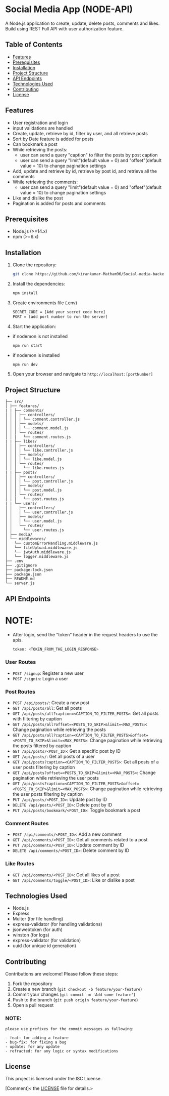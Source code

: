 # Social Media App (NODE-API)

A Node.js application to create, update, delete posts, comments and likes. Build using REST Full API with user authorization feature.

## Table of Contents

- [Features](#features)
- [Prerequisites](#prerequisites)
- [Installation](#installation)
- [Project Structure](#project-structure)
- [API Endpoints](#api-endpoints)
- [Technologies Used](#technologies-used)
- [Contributing](#contributing)
- [License](#license)

## Features

- User registration and login
- input validations are handled
- Create, update, retrieve by id, filter by user, and all retrieve posts
- Sort by Date feature is added for posts
- Can bookmark a post
- While retrieving the posts:
  - user can send a query "caption" to filter the posts by post caption
  - user can send a query "limit"(default value = 0) and "offset"(default value = 10) to change pagination settings
- Add, update and retrieve by id, retrieve by post id, and retrieve all the comments
- While retrieving the comments:
  - user can send a query "limit"(default value = 0) and "offset"(default value = 10) to change pagination settings
- Like and dislike the post
- Pagination is added for posts and comments

## Prerequisites

- Node.js (>=14.x)
- npm (>=6.x)

## Installation

1. Clone the repository:

   ```bash
   git clone https://github.com/kirankumar-Matham96/Social-media-backend-api.git
   ```

2. Install the dependencies:

   ```bash
   npm install
   ```

3. Create environments file (.env)

   ```bash
   SECRET_CODE = [Add your secret code here]
   PORT = [add port number to run the server]
   ```

4. Start the application:

- if nodemon is not installed

  ```bash
  npm run start
  ```

- if nodemon is installed

  ```bash
  npm run dev
  ```

5. Open your browser and navigate to `http://localhost:[portNumber]`

## Project Structure

```
├── src/
│ ├── features/
| | ├── comments/
│ │ │ ├── controllers/
│ │ │ | └── comment.controller.js
│ │ │ ├── models/
│ │ │ | └── comment.model.js
│ │ │ └── routes/
│ │ |   └── comment.routes.js
| | ├── likes/
│ │ │ ├── controllers/
│ │ │ | └── like.controller.js
│ │ │ ├── models/
│ │ │ | └── like.model.js
│ │ │ └── routes/
│ │ │   └── like.routes.js
| | ├── posts/
│ │ │ ├── controllers/
│ │ │ | └── post.controller.js
│ │ │ ├── models/
│ │ │ | └── post.model.js
│ │ │ └── routes/
│ │ |   └── post.routes.js
| | └── users/
│ │   ├── controllers/
│ │   | └── user.controller.js
│ │   ├── models/
│ │   | └── user.model.js
│ │   └── routes/
│ │     └── user.routes.js
│ ├── media/
│ └── middlewares/
│   └── customErrorHandling.middleware.js
│   └── fileUpload.middleware.js
│   └── jwtAuth.middleware.js
│   └── logger.middleware.js
├── .env
├── .gitignore
├── package-lock.json
├── package.json
├── README.md
└── server.js
```

## API Endpoints

# NOTE:

- After login, send the "token" header in the request headers to use the apis.
  ```bash
  token: <TOKEN_FROM_THE_LOGIN_RESPONSE>
  ```

### User Routes

- `POST /signup`: Register a new user
- `POST /signin`: Login a user

### Post Routes

- `POST /api/posts/`: Create a new post
- `GET /api/posts/all`: Get all posts
- `GET /api/posts/all?caption=<CAPTION_TO_FILTER_POSTS>`: Get all posts with filtering by caption
- `GET /api/posts/all?offset=<POSTS_TO_SKIP>&limit=<MAX_POSTS>`: Change pagination while retrieving the posts
- `GET /api/posts/all?caption=<CAPTION_TO_FILTER_POSTS>&offset=<POSTS_TO_SKIP>&limit=<MAX_POSTS>`: Change pagination while retrieving the posts filtered by caption
- `GET /api/posts/<POST_ID>`: Get a specific post by ID
- `GET /api/posts/`: Get all posts of a user
- `GET /api/posts?caption=<CAPTION_TO_FILTER_POSTS>`: Get all posts of a user posts filtering by caption
- `GET /api/posts?offset=<POSTS_TO_SKIP>&limit=<MAX_POSTS>`: Change pagination while retrieving the user posts
- `GET /api/posts?caption=<CAPTION_TO_FILTER_POSTS>&offset=<POSTS_TO_SKIP>&limit=<MAX_POSTS>`: Change pagination while retrieving the user posts filtering by caption
- `PUT /api/posts/<POST_ID>`: Update post by ID
- `DELETE /api/posts/<POST_ID>`: Delete post by ID
- `PUT /api/posts/bookmark/<POST_ID>`: Toggle bookmark a post

### Comment Routes

- `POST /api/comments/<POST_ID>`: Add a new comment
- `GET /api/comments/<POST_ID>`: Get all comments related to a post
- `PUT /api/comments/<POST_ID>`: Update comment by ID
- `DELETE /api/comments/<POST_ID>`: Delete comment by ID

### Like Routes

- `GET /api/comments/<POST_ID>`: Get all likes of a post
- `GET /api/comments/toggle/<POST_ID>`: Like or dislike a post

## Technologies Used

- Node.js
- Express
- Multer (for file handling)
- express-validator (for handling validations)
- jsonwebtoken (for auth)
- winston (for logs)
- express-validator (for validation)
- uuid (for unique id generation)

## Contributing

Contributions are welcome! Please follow these steps:

1. Fork the repository
2. Create a new branch (`git checkout -b feature/your-feature`)
3. Commit your changes (`git commit -m 'Add some feature'`)
4. Push to the branch (`git push origin feature/your-feature`)
5. Open a pull request

### NOTE:

    please use prefixes for the commit messages as fallowing:

    - feat: for adding a feature
    - bug-fix: for fixing a bug
    - update: for any update
    - refracted: for any logic or syntax modifications

## License

This project is licensed under the ISC License.

[Comment]< the [LICENSE](LICENSE) file for details.>
